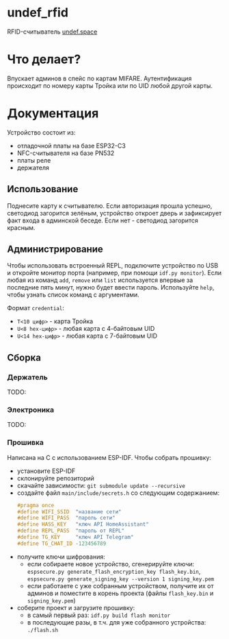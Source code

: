 # undef_rfid
RFID-считыватель [undef.space](https://undef.club)

# Что делает?
Впускает админов в спейс по картам MIFARE. Аутентификация происходит по номеру
карты Тройка или по UID любой другой карты.

# Документация
Устройство состоит из:
  - отладочной платы на базе ESP32-C3
  - NFC-считывателя на базе PN532
  - платы реле
  - держателя

## Использование
Поднесите карту к считывателю. Если авторизация прошла успешно, светодиод
загорится зелёным, устройство откроет дверь и зафиксирует факт входа в админской
беседе. Если нет - светодиод загорится красным.

## Администрирование
Чтобы использовать встроенный REPL, подключите устройство по USB и откройте
монитор порта (например, при помощи `idf.py monitor`). Если любая из команд
`add`, `remove` или `list` используется впервые за последние пять минут, нужно
будет ввести пароль. Используйте `help`, чтобы узнать список команд с
аргументами.

Формат `credential`:
  - `T<10 цифр>` - карта Тройка
  - `U<8 hex-цифр>` - любая карта с 4-байтовым UID
  - `U<14 hex-цифр>` - любая карта с 7-байтовым UID

## Сборка

### Держатель
TODO:

### Электроника
TODO:

### Прошивка
Написана на C с использованием ESP-IDF. Чтобы собрать прошивку:
  - установите ESP-IDF
  - склонируйте репозиторий
  - скачайте зависимости: `git submodule update --recursive`
  - создайте файл `main/include/secrets.h` со следующим содержанием:
    ```c
    #pragma once
    #define WIFI_SSID  "название сети"
    #define WIFI_PASS  "пароль сети"
    #define HASS_KEY   "ключ API HomeAssistant"
    #define REPL_PASS  "пароль от REPL"
    #define TG_KEY     "ключ API Telegram"
    #define TG_CHAT_ID -123456789
    ```
  - получите ключи шифрования:
    - если собираете новое устройство, сгенерируйте ключи:
      `espsecure.py generate_flash_encryption_key flash_key.bin`,
      `espsecure.py generate_signing_key --version 1 signing_key.pem`
    - если работаете с уже собранным устройством, получите их от админов и
      поместите в корень проекта (файлы `flash_key.bin` и `signing_key.pem`)
  - соберите проект и загрузите прошивку:
    - в самый первый раз: `idf.py build flash monitor`
    - в последующие разы, в т.ч. для уже собранного устройства: `./flash.sh`
